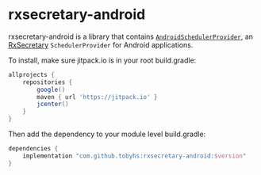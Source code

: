# rxsecretary-android

rxsecretary-android is a library that contains
[`AndroidSchedulerProvider`](library/src/main/java/com/github/tobyhs/rxsecretary/android/AndroidSchedulerProvider.java),
an [RxSecretary](https://github.com/tobyhs/rxsecretary) `SchedulerProvider` for
Android applications.

To install, make sure jitpack.io is in your root build.gradle:
```gradle
allprojects {
    repositories {
        google()
        maven { url 'https://jitpack.io' }
        jcenter()
    }
}
```

Then add the dependency to your module level build.gradle:
```gradle
dependencies {
    implementation "com.github.tobyhs:rxsecretary-android:$version"
}
```

